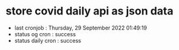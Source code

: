 # store covid daily api as json data

- last cronjob : Thursday, 29 September 2022 01:49:19
- status og cron : success
- status daily cron : success
      
      
